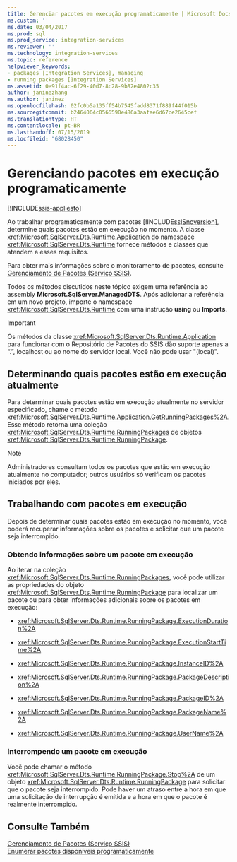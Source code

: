 ```yaml
---
title: Gerenciar pacotes em execução programaticamente | Microsoft Docs
ms.custom: ''
ms.date: 03/04/2017
ms.prod: sql
ms.prod_service: integration-services
ms.reviewer: ''
ms.technology: integration-services
ms.topic: reference
helpviewer_keywords:
- packages [Integration Services], managing
- running packages [Integration Services]
ms.assetid: 0e91f4ac-6f29-40d7-8c28-9b82e4802c35
author: janinezhang
ms.author: janinez
ms.openlocfilehash: 02fc0b5a135ff54b7545fadd8371f889f44f015b
ms.sourcegitcommit: b2464064c0566590e486a3aafae6d67ce2645cef
ms.translationtype: HT
ms.contentlocale: pt-BR
ms.lasthandoff: 07/15/2019
ms.locfileid: "68028450"
---
```

# <a name="managing-running-packages-programmatically"></a>Gerenciando pacotes em execução programaticamente

[!INCLUDE[ssis-appliesto](../../includes/ssis-appliesto-ssvrpluslinux-asdb-asdw-xxx.md)]


  Ao trabalhar programaticamente com pacotes [!INCLUDE[ssISnoversion](../../includes/ssisnoversion-md.md)], determine quais pacotes estão em execução no momento. A classe <xref:Microsoft.SqlServer.Dts.Runtime.Application> do namespace <xref:Microsoft.SqlServer.Dts.Runtime> fornece métodos e classes que atendem a esses requisitos.  
  
 Para obter mais informações sobre o monitoramento de pacotes, consulte [Gerenciamento de Pacotes &#40;Serviço SSIS&#41;](../../integration-services/service/package-management-ssis-service.md).  
  
 Todos os métodos discutidos neste tópico exigem uma referência ao assembly **Microsoft.SqlServer.ManagedDTS**. Após adicionar a referência em um novo projeto, importe o namespace <xref:Microsoft.SqlServer.Dts.Runtime> com uma instrução **using** ou **Imports**.  
  
> [!IMPORTANT]  
>  Os métodos da classe <xref:Microsoft.SqlServer.Dts.Runtime.Application> para funcionar com o Repositório de Pacotes do SSIS dão suporte apenas a “.”, localhost ou ao nome do servidor local. Você não pode usar "(local)".  
  
## <a name="determining-which-packages-are-currently-running"></a>Determinando quais pacotes estão em execução atualmente  
 Para determinar quais pacotes estão em execução atualmente no servidor especificado, chame o método <xref:Microsoft.SqlServer.Dts.Runtime.Application.GetRunningPackages%2A>. Esse método retorna uma coleção <xref:Microsoft.SqlServer.Dts.Runtime.RunningPackages> de objetos <xref:Microsoft.SqlServer.Dts.Runtime.RunningPackage>.  
  
> [!NOTE]  
>  Administradores consultam todos os pacotes que estão em execução atualmente no computador; outros usuários só verificam os pacotes iniciados por eles.  
  
## <a name="working-with-running-packages"></a>Trabalhando com pacotes em execução  
 Depois de determinar quais pacotes estão em execução no momento, você poderá recuperar informações sobre os pacotes e solicitar que um pacote seja interrompido.  
  
### <a name="getting-information-about-a-running-package"></a>Obtendo informações sobre um pacote em execução  
 Ao iterar na coleção <xref:Microsoft.SqlServer.Dts.Runtime.RunningPackages>, você pode utilizar as propriedades do objeto <xref:Microsoft.SqlServer.Dts.Runtime.RunningPackage> para localizar um pacote ou para obter informações adicionais sobre os pacotes em execução:  
  
-   <xref:Microsoft.SqlServer.Dts.Runtime.RunningPackage.ExecutionDuration%2A>  
  
-   <xref:Microsoft.SqlServer.Dts.Runtime.RunningPackage.ExecutionStartTime%2A>  
  
-   <xref:Microsoft.SqlServer.Dts.Runtime.RunningPackage.InstanceID%2A>  
  
-   <xref:Microsoft.SqlServer.Dts.Runtime.RunningPackage.PackageDescription%2A>  
  
-   <xref:Microsoft.SqlServer.Dts.Runtime.RunningPackage.PackageID%2A>  
  
-   <xref:Microsoft.SqlServer.Dts.Runtime.RunningPackage.PackageName%2A>  
  
-   <xref:Microsoft.SqlServer.Dts.Runtime.RunningPackage.UserName%2A>  
  
### <a name="stopping-a-running-package"></a>Interrompendo um pacote em execução  
 Você pode chamar o método <xref:Microsoft.SqlServer.Dts.Runtime.RunningPackage.Stop%2A> de um objeto <xref:Microsoft.SqlServer.Dts.Runtime.RunningPackage> para solicitar que o pacote seja interrompido. Pode haver um atraso entre a hora em que uma solicitação de interrupção é emitida e a hora em que o pacote é realmente interrompido.  
  
## <a name="see-also"></a>Consulte Também  
 [Gerenciamento de Pacotes &#40;Serviço SSIS&#41;](../../integration-services/service/package-management-ssis-service.md)   
 [Enumerar pacotes disponíveis programaticamente](../../integration-services/run-manage-packages-programmatically/enumerating-available-packages-programmatically.md)  
  
  

